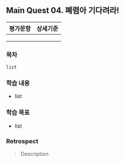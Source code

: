 ## Main Quest 04. 폐렴아 기다려라!

| 평가문항  | 상세기준 | 
| :--- | :--- | 
|  |  | 
|  |  |   
|  |  | 

### 목차

```
list
```

### 학습 내용

* list

### 학습 목표

* list


### Retrospect

>Description

